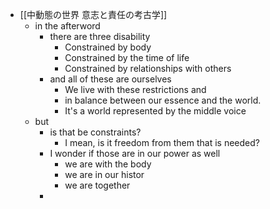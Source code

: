 - [[中動態の世界 意志と責任の考古学]]
	- in the afterword
		- there are three disability
			- Constrained by body
			- Constrained by the time of life
			- Constrained by relationships with others
		- and all of these are ourselves
			- We live with these restrictions and
			- in balance between our essence and the world.
			- It's a world represented by the middle voice
	- but
		- is that be constraints?
			- I mean, is it freedom from them that is needed?
		- I wonder if those are in our power as well
			- we are with the body
			- we are in our histor
			- we are together
		- 